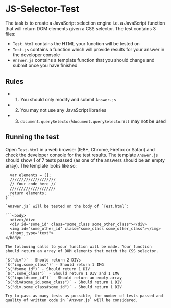 JS-Selector-Test
======

The task is to create a JavaScript selection engine i.e. a JavaScript function that will return DOM elements given a CSS selector. The test contains 3 files:

- `Test.html` contains the HTML your function will be tested on
- `Test.js` contains a function which will provide results for your answer in the developer console
- `Answer.js` contains a template function that you should change and submit once you have finished

Rules
------
- 1. You should only modify and submit `Answer.js`
- 2. You may not use any JavaScript libraries
- 3. `document.querySelector`/`document.querySelectorAll` may not be used

Running the test
------

Open `Test.html` in a web browser (IE8+, Chrome, Firefox or Safari) and check the developer console for the test results. The template `Answer.js` should show 1 of 7 tests passed (as one of the answers should be an empty array). The template looks like so:

```var $ = function (selector) {
  var elements = [];
  ////////////////////
  // Your code here //
  ////////////////////
  return elements;
}```

`Answer.js` will be tested on the body of `Test.html`:

```<body>
  <div></div>
  <div id="some_id" class="some_class some_other_class"></div>
  <img id="some_other_id" class="some_class some_other_class"></img>
  <input type="text">
</body>```

The following calls to your function will be made. Your function should return an array of DOM elements that match the CSS selector.

`$("div")` - Should return 2 DIVs 
`$("img.some_class")` - Should return 1 IMG
`$("#some_id")` - Should return 1 DIV
`$(".some_class")` - Should return 1 DIV and 1 IMG
`$("input#some_id")` - Should return an empty array
`$("div#some_id.some_class")` - Should return 1 DIV
`$("div.some_class#some_id")` - Should return 1 DIV

Try to pass as many tests as possible, the number of tests passed and quality of written code in `Answer.js` will be considered.